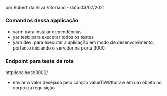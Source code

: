 por  Robert da Silva Vitoriano  - data:03/07/2021

### Comandos dessa applicação

- yarn: para instalar dependências
- yar test: para executar todos os testes
- yarn dev: para executar a aplicação em modo de desenvolvimento, portanto iniciando o servidor na porta 3000

### Endpoint para teste da rota

http:localhost:3000/
- enviar o valor desejado pelo campo valueToWithdraw em um objeto no corpo da requisição
  
 
